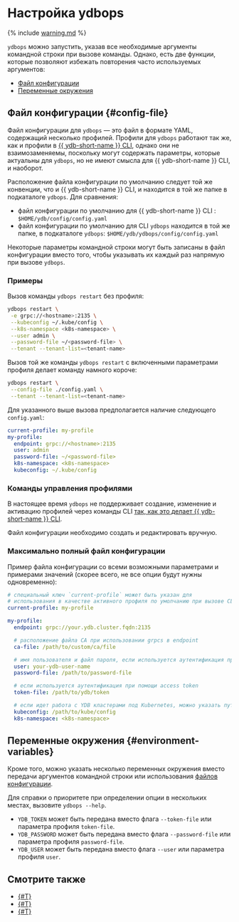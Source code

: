 # Настройка ydbops

{% include [warning.md](_includes/warning.md) %}

`ydbops` можно запустить, указав все необходимые аргументы командной строки при вызове команды. 
Однако, есть две функции, которые позволяют избежать повторения часто используемых аргументов:


- [Файл конфигурации](#config-file)
- [Переменные окружения](#environment-variables)

## Файл конфигурации {#config-file}

Файл конфигурации для `ydbops` — это файл в формате YAML, содержащий несколько профилей. Профили для `ydbops` работают так же, как и профили в [{{ ydb-short-name }} CLI](../ydb-cli/profile/index.md), однако они не взаимозаменяемы, поскольку могут содержать параметры, которые актуальны для `ydbops`, но не имеют смысла для {{ ydb-short-name }} CLI, и наоборот.

Расположение файла конфигурации по умолчанию следует той же конвенции, что и {{ ydb-short-name }} CLI, и находится в той же папке в подкаталоге `ydbops`. Для сравнения:

- файл конфигурации по умолчанию для {{ ydb-short-name }} CLI : `$HOME/ydb/config/config.yaml`
- файл конфигурации по умолчанию для CLI `ydbops` находится в той же папке, в подкаталоге `ydbops`: `$HOME/ydb/ydbops/config/config.yaml`

Некоторые параметры командной строки могут быть записаны в файл конфигурации вместо того, чтобы указывать их каждый раз напрямую при вызове `ydbops`.

### Примеры

Вызов команды `ydbops restart` без профиля:

```bash
ydbops restart \
 -e grpc://<hostname>:2135 \
 --kubeconfig ~/.kube/config \
 --k8s-namespace <k8s-namespace> \
 --user admin \
 --password-file ~/<password-file> \
 --tenant --tenant-list=<tenant-name>
```

Вызов той же команды `ydbops restart` с включенными параметрами профиля делает команду намного короче:

```bash
ydbops restart \
 --config-file ./config.yaml \
 --tenant --tenant-list=<tenant-name>
```

Для указанного выше вызова предполагается наличие следующего `config.yaml`:

```yaml
current-profile: my-profile
my-profile:
  endpoint: grpc://<hostname>:2135
  user: admin
  password-file: ~/<password-file>
  k8s-namespace: <k8s-namespace>
  kubeconfig: ~/.kube/config
```

### Команды управления профилями

В настоящее время `ydbops` не поддерживает создание, изменение и активацию профилей через команды CLI [так, как это делает {{ ydb-short-name }} CLI](../ydb-cli/profile/index.md#commands).

Файл конфигурации необходимо создать и редактировать вручную.

### Максимально полный файл конфигурации

Пример файла конфигурации со всеми возможными параметрами и примерами значений (скорее всего, не все опции будут нужны одновременно):

```yaml
# специальный ключ `current-profile` может быть указан для 
# использования в качестве активного профиля по умолчанию при вызове CLI
current-profile: my-profile

my-profile:
  endpoint: grpc://your.ydb.cluster.fqdn:2135

  # расположение файла CA при использовании grpcs в endpoint
  ca-file: /path/to/custom/ca/file

  # имя пользователя и файл пароля, если используется аутентификация при помощи логина и пароля:
  user: your-ydb-user-name
  password-file: /path/to/password-file

  # если используется аутентификация при помощи access token
  token-file: /path/to/ydb/token

  # если идет работа с YDB кластерами под Kubernetes, можно указать путь к kubeconfig:
  kubeconfig: /path/to/kube/config
  k8s-namespace: <k8s-namespace>
```

## Переменные окружения {#environment-variables}

Кроме того, можно указать несколько переменных окружения вместо передачи аргументов командной строки или использования [файлов конфигурации](#config-files).


Для справки о приоритете при определении опции в нескольких местах, вызовите `ydbops --help`.

- `YDB_TOKEN` может быть передана вместо флага `--token-file` или параметра профиля `token-file`.
- `YDB_PASSWORD` может быть передана вместо флага `--password-file` или параметра профиля `password-file`.
- `YDB_USER` может быть передана вместо флага `--user` или параметра профиля `user`.
 
## Смотрите также

- [{#T}](index.md)
- [{#T}](install.md)
- [{#T}](rolling-restart-scenario.md)
